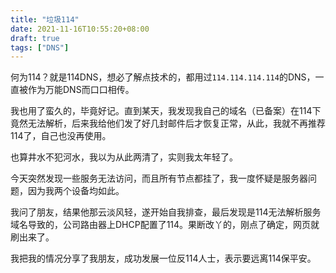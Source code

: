 ```yaml
---
title: "垃圾114"
date: 2021-11-16T10:55:20+08:00
draft: true
tags: ["DNS"]
---
```

何为114？就是114DNS，想必了解点技术的，都用过`114.114.114.114`的DNS，一直被作为万能DNS而口口相传。

我也用了蛮久的，毕竟好记。直到某天，我发现我自己的域名（已备案）在114下竟然无法解析，后来我给他们发了好几封邮件后才恢复正常，从此，我就不再推荐114了，自己也没再使用。

也算井水不犯河水，我以为从此两清了，实则我太年轻了。

今天突然发现一些服务无法访问，而且所有节点都挂了，我一度怀疑是服务器问题，因为我两个设备均如此。

我问了朋友，结果他那云淡风轻，遂开始自我排查，最后发现是114无法解析服务域名导致的，公司路由器上DHCP配置了114。果断改丫的，刚点了确定，网页就刷出来了。

我把我的情况分享了我朋友，成功发展一位反114人士，表示要远离114保平安。

